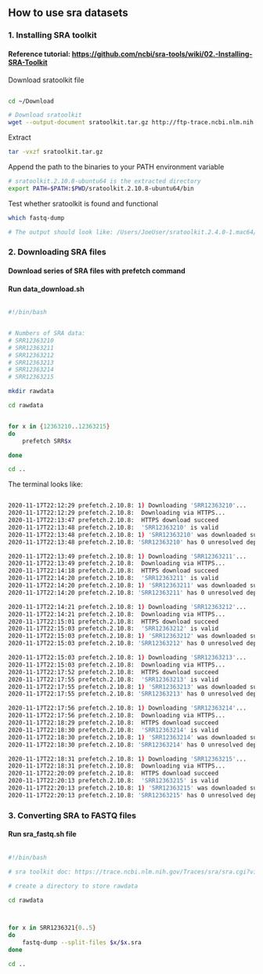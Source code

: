 ## How to use sra datasets 

### 1. Installing SRA toolkit 

#### Reference tutorial: https://github.com/ncbi/sra-tools/wiki/02.-Installing-SRA-Toolkit

Download sratoolkit file 


```bash

cd ~/Download

# Download sratoolkit 
wget --output-document sratoolkit.tar.gz http://ftp-trace.ncbi.nlm.nih.gov/sra/sdk/current/sratoolkit.current-ubuntu64.tar.gz

```

Extract 

```bash
tar -vxzf sratoolkit.tar.gz
```

Append the path to the binaries to your PATH environment variable

```bash
# sratoolkit.2.10.8-ubuntu64 is the extracted directory 
export PATH=$PATH:$PWD/sratoolkit.2.10.8-ubuntu64/bin
```

Test whether sratoolkit is found and functional 

```bash
which fastq-dump

# The output should look like: /Users/JoeUser/sratoolkit.2.4.0-1.mac64/bin/fastq-dump
```

### 2. Downloading SRA files 

#### Download series of SRA files with **prefetch** command 

#### Run data_download.sh

```bash

#!/bin/bash


# Numbers of SRA data:
# SRR12363210
# SRR12363211
# SRR12363212
# SRR12363213
# SRR12363214
# SRR12363215

mkdir rawdata

cd rawdata


for x in {12363210..12363215}
do
    prefetch SRR$x

done

cd .. 
```

The terminal looks like:


```bash

2020-11-17T22:12:29 prefetch.2.10.8: 1) Downloading 'SRR12363210'...
2020-11-17T22:12:29 prefetch.2.10.8:  Downloading via HTTPS...
2020-11-17T22:13:47 prefetch.2.10.8:  HTTPS download succeed
2020-11-17T22:13:48 prefetch.2.10.8:  'SRR12363210' is valid
2020-11-17T22:13:48 prefetch.2.10.8: 1) 'SRR12363210' was downloaded successfully
2020-11-17T22:13:48 prefetch.2.10.8: 'SRR12363210' has 0 unresolved dependencies

2020-11-17T22:13:49 prefetch.2.10.8: 1) Downloading 'SRR12363211'...
2020-11-17T22:13:49 prefetch.2.10.8:  Downloading via HTTPS...
2020-11-17T22:14:18 prefetch.2.10.8:  HTTPS download succeed
2020-11-17T22:14:20 prefetch.2.10.8:  'SRR12363211' is valid
2020-11-17T22:14:20 prefetch.2.10.8: 1) 'SRR12363211' was downloaded successfully
2020-11-17T22:14:20 prefetch.2.10.8: 'SRR12363211' has 0 unresolved dependencies

2020-11-17T22:14:21 prefetch.2.10.8: 1) Downloading 'SRR12363212'...
2020-11-17T22:14:21 prefetch.2.10.8:  Downloading via HTTPS...
2020-11-17T22:15:01 prefetch.2.10.8:  HTTPS download succeed
2020-11-17T22:15:03 prefetch.2.10.8:  'SRR12363212' is valid
2020-11-17T22:15:03 prefetch.2.10.8: 1) 'SRR12363212' was downloaded successfully
2020-11-17T22:15:03 prefetch.2.10.8: 'SRR12363212' has 0 unresolved dependencies

2020-11-17T22:15:03 prefetch.2.10.8: 1) Downloading 'SRR12363213'...
2020-11-17T22:15:03 prefetch.2.10.8:  Downloading via HTTPS...
2020-11-17T22:17:52 prefetch.2.10.8:  HTTPS download succeed
2020-11-17T22:17:55 prefetch.2.10.8:  'SRR12363213' is valid
2020-11-17T22:17:55 prefetch.2.10.8: 1) 'SRR12363213' was downloaded successfully
2020-11-17T22:17:55 prefetch.2.10.8: 'SRR12363213' has 0 unresolved dependencies

2020-11-17T22:17:56 prefetch.2.10.8: 1) Downloading 'SRR12363214'...
2020-11-17T22:17:56 prefetch.2.10.8:  Downloading via HTTPS...
2020-11-17T22:18:29 prefetch.2.10.8:  HTTPS download succeed
2020-11-17T22:18:30 prefetch.2.10.8:  'SRR12363214' is valid
2020-11-17T22:18:30 prefetch.2.10.8: 1) 'SRR12363214' was downloaded successfully
2020-11-17T22:18:30 prefetch.2.10.8: 'SRR12363214' has 0 unresolved dependencies

2020-11-17T22:18:31 prefetch.2.10.8: 1) Downloading 'SRR12363215'...
2020-11-17T22:18:31 prefetch.2.10.8:  Downloading via HTTPS...
2020-11-17T22:20:09 prefetch.2.10.8:  HTTPS download succeed
2020-11-17T22:20:13 prefetch.2.10.8:  'SRR12363215' is valid
2020-11-17T22:20:13 prefetch.2.10.8: 1) 'SRR12363215' was downloaded successfully
2020-11-17T22:20:13 prefetch.2.10.8: 'SRR12363215' has 0 unresolved dependencies
```


### 3. Converting SRA to FASTQ files

#### Run sra_fastq.sh file

```bash

#!/bin/bash

# sra toolkit doc: https://trace.ncbi.nlm.nih.gov/Traces/sra/sra.cgi?view=toolkit_doc&f=prefetch

# create a directory to store rawdata

cd rawdata



for x in SRR1236321{0..5}
do 
    fastq-dump --split-files $x/$x.sra 
done

cd ..
```
